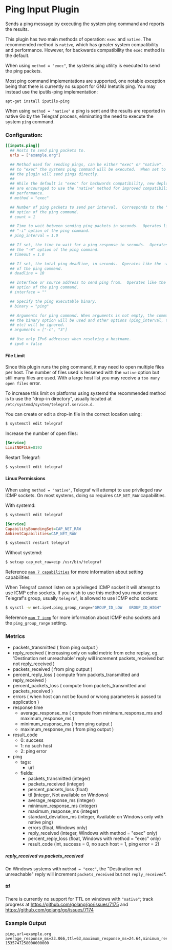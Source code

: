 # Ping Input Plugin

Sends a ping message by executing the system ping command and reports the results.

This plugin has two main methods of operation: `exec` and `native`.  The
recommended method is `native`, which has greater system compatibility and
performance.  However, for backwards compatibility the `exec` method is the
default.

When using `method = "exec"`, the systems ping utility is executed to send the
ping packets.

Most ping command implementations are supported, one notable exception being
that there is currently no support for GNU Inetutils ping.  You may instead use
the iputils-ping implementation:
```
apt-get install iputils-ping
```

When using `method = "native"` a ping is sent and the results are reported in
native Go by the Telegraf process, eliminating the need to execute the system
`ping` command.

### Configuration:

```toml
[[inputs.ping]]
  ## Hosts to send ping packets to.
  urls = ["example.org"]

  ## Method used for sending pings, can be either "exec" or "native".  When set
  ## to "exec" the systems ping command will be executed.  When set to "native"
  ## the plugin will send pings directly.
  ##
  ## While the default is "exec" for backwards compatibility, new deployments
  ## are encouraged to use the "native" method for improved compatibility and
  ## performance.
  # method = "exec"

  ## Number of ping packets to send per interval.  Corresponds to the "-c"
  ## option of the ping command.
  # count = 1

  ## Time to wait between sending ping packets in seconds.  Operates like the
  ## "-i" option of the ping command.
  # ping_interval = 1.0

  ## If set, the time to wait for a ping response in seconds.  Operates like
  ## the "-W" option of the ping command.
  # timeout = 1.0

  ## If set, the total ping deadline, in seconds.  Operates like the -w option
  ## of the ping command.
  # deadline = 10

  ## Interface or source address to send ping from.  Operates like the -I or -S
  ## option of the ping command.
  # interface = ""

  ## Specify the ping executable binary.
  # binary = "ping"

  ## Arguments for ping command. When arguments is not empty, the command from
  ## the binary option will be used and other options (ping_interval, timeout,
  ## etc) will be ignored.
  # arguments = ["-c", "3"]

  ## Use only IPv6 addresses when resolving a hostname.
  # ipv6 = false
```

#### File Limit

Since this plugin runs the ping command, it may need to open multiple files per
host.  The number of files used is lessened with the `native` option but still
many files are used.  With a large host list you may receive a `too many open
files` error.

To increase this limit on platforms using systemd the recommended method is to
use the "drop-in directory", usually located at
`/etc/systemd/system/telegraf.service.d`.

You can create or edit a drop-in file in the correct location using:
```sh
$ systemctl edit telegraf
```

Increase the number of open files:
```ini
[Service]
LimitNOFILE=8192
```

Restart Telegraf:
```sh
$ systemctl edit telegraf
```

#### Linux Permissions

When using `method = "native"`, Telegraf will attempt to use privileged raw
ICMP sockets.  On most systems, doing so requires `CAP_NET_RAW` capabilities.

With systemd:
```sh
$ systemctl edit telegraf
```
```ini
[Service]
CapabilityBoundingSet=CAP_NET_RAW
AmbientCapabilities=CAP_NET_RAW
```
```sh
$ systemctl restart telegraf
```

Without systemd:
```sh
$ setcap cap_net_raw=eip /usr/bin/telegraf
```

Reference [`man 7 capabilities`][man 7 capabilities] for more information about
setting capabilities.

[man 7 capabilities]: http://man7.org/linux/man-pages/man7/capabilities.7.html

When Telegraf cannot listen on a privileged ICMP socket it will attempt to use
ICMP echo sockets.  If you wish to use this method you must ensure Telegraf's
group, usually `telegraf`, is allowed to use ICMP echo sockets:

```sh
$ sysctl -w net.ipv4.ping_group_range="GROUP_ID_LOW   GROUP_ID_HIGH"
```

Reference [`man 7 icmp`][man 7 icmp] for more information about ICMP echo
sockets and the `ping_group_range` setting.

[man 7 icmp]: http://man7.org/linux/man-pages/man7/icmp.7.html

### Metrics

- packets_transmitted ( from ping output )
- reply_received ( increasing only on valid metric from echo replay, eg. 'Destination net unreachable' reply will increment packets_received but not reply_received )
- packets_received ( from ping output )
- percent_reply_loss ( compute from packets_transmitted and reply_received )
- percent_packets_loss ( compute from packets_transmitted and packets_received )
- errors ( when host can not be found or wrong parameters is passed to application )
- response time
    - average_response_ms ( compute from minimum_response_ms and maximum_response_ms )
    - minimum_response_ms ( from ping output )
    - maximum_response_ms ( from ping output )
- result_code
    - 0: success
    - 1: no such host
    - 2: ping error
- ping
  - tags:
    - url
  - fields:
    - packets_transmitted (integer)
    - packets_received (integer)
    - percent_packets_loss (float)
    - ttl (integer, Not available on Windows)
    - average_response_ms (integer)
    - minimum_response_ms (integer)
    - maximum_response_ms (integer)
    - standard_deviation_ms (integer, Available on Windows only with native ping)
    - errors (float, Windows only)
    - reply_received (integer, Windows with method = "exec" only)
    - percent_reply_loss (float, Windows with method = "exec" only)
    - result_code (int, success = 0, no such host = 1, ping error = 2)

##### reply_received vs packets_received

On Windows systems with `method = "exec"`, the "Destination net unreachable" reply will increment `packets_received` but not `reply_received`*.

##### ttl

There is currently no support for TTL on windows with `"native"`; track
progress at https://github.com/golang/go/issues/7175 and
https://github.com/golang/go/issues/7174


### Example Output

```
ping,url=example.org average_response_ms=23.066,ttl=63,maximum_response_ms=24.64,minimum_response_ms=22.451,packets_received=5i,packets_transmitted=5i,percent_packet_loss=0,result_code=0i,standard_deviation_ms=0.809 1535747258000000000
```
